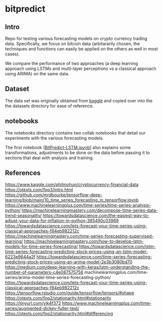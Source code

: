 # bitpredict
## Intro
Repo for testing various forecasting models on crypto currency trading data. Specifically, we focus on bitcoin data (arbitararily chosen, the techniques and functions can easily be applied on the others as well in most cases). 

We compare the performance of two approaches (a deep learning approach using LSTMs and multi-layer perceptrons vs a classical approach using ARIMA) on the same data. 

## Dataset
The data set was originally obtained from [kaggle](https://www.kaggle.com/philmohun/cryptocurrency-financial-data) and copied over into the the datasets directory for ease of reference. 

## notebooks
The notebooks directory contains two collab notebooks that detail our experiments with the various forecasting models. 

The first notebook ([BitPredict-LSTM.ipynb](https://github.com/arjunshenoymec/bitpredict/blob/main/notebooks/BitPredict-LSTM.ipynb)] also explains some transformations, adjustments to be done on the data before passing it to sections that deal with analysis and training. 

## References
https://www.kaggle.com/philmohun/cryptocurrency-financial-data
https://otexts.com/fpp3/intro.html
https://github.com/mrdbourke/tensorflow-deep-learning/blob/main/10_time_series_forecasting_in_tensorflow.ipynb
https://www.machinelearningplus.com/time-series/time-series-analysis-python/
https://machinelearningmastery.com/decompose-time-series-data-trend-seasonality/ 
https://towardsdatascience.com/the-easiest-way-to-adjust-your-data-for-inflation-in-python-365490c03969
https://towardsdatascience.com/lets-forecast-your-time-series-using-classical-approaches-f84eb982212c
https://machinelearningmastery.com/time-series-forecasting-supervised-learning/
https://machinelearningmastery.com/how-to-develop-lstm-models-for-time-series-forecasting/
https://towardsdatascience.com/lstm-time-series-forecasting-predicting-stock-prices-using-an-lstm-model-6223e9644a2f
https://towardsdatascience.com/time-series-forecasting-predicting-stock-prices-using-an-arima-model-2e3b3080bd70 
https://medium.com/deep-learning-with-keras/lstm-understanding-the-number-of-parameters-c4e087575756
machinelearningplus.com/time-series/arima-model-time-series-forecasting-python/
https://towardsdatascience.com/lets-forecast-your-time-series-using-classical-approaches-f84eb982212c
https://tensorflow.rstudio.com/guide/tensorflow/tensors/#shape
https://otexts.com/fpp2/stationarity.html#stationarity
https://tinyurl.com/yjk4f372
https://www.machinelearningplus.com/time-series/augmented-dickey-fuller-test/
https://otexts.com/fpp2/stationarity.html#differencing


